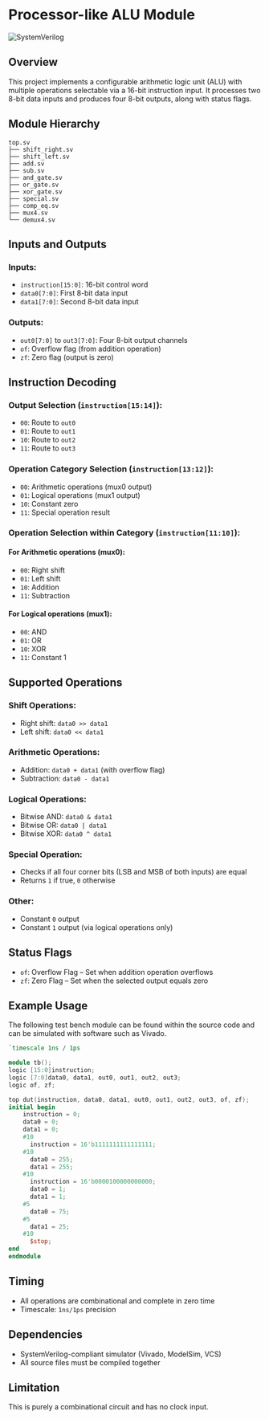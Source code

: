 # Processor-like ALU Module
![SystemVerilog](https://img.shields.io/badge/SystemVerilog-2017-%23DAE1F2) 
## Overview
This project implements a configurable arithmetic logic unit (ALU) with multiple operations selectable via a 16-bit instruction input. It processes two 8-bit data inputs and produces four 8-bit outputs, along with status flags.

## Module Hierarchy
```
top.sv  
├── shift_right.sv  
├── shift_left.sv  
├── add.sv  
├── sub.sv  
├── and_gate.sv  
├── or_gate.sv  
├── xor_gate.sv  
├── special.sv  
├── comp_eq.sv  
├── mux4.sv  
└── demux4.sv
```

## Inputs and Outputs

### Inputs:
- `instruction[15:0]`: 16-bit control word  
- `data0[7:0]`: First 8-bit data input  
- `data1[7:0]`: Second 8-bit data input  

### Outputs:
- `out0[7:0]` to `out3[7:0]`: Four 8-bit output channels  
- `of`: Overflow flag (from addition operation)  
- `zf`: Zero flag (output is zero)  

## Instruction Decoding

### Output Selection (`instruction[15:14]`):
- `00`: Route to `out0`  
- `01`: Route to `out1`  
- `10`: Route to `out2`  
- `11`: Route to `out3`  

### Operation Category Selection (`instruction[13:12]`):
- `00`: Arithmetic operations (mux0 output)  
- `01`: Logical operations (mux1 output)  
- `10`: Constant zero  
- `11`: Special operation result  

### Operation Selection within Category (`instruction[11:10]`):

#### For Arithmetic operations (mux0):
- `00`: Right shift  
- `01`: Left shift  
- `10`: Addition  
- `11`: Subtraction  

#### For Logical operations (mux1):
- `00`: AND  
- `01`: OR  
- `10`: XOR  
- `11`: Constant 1  

## Supported Operations

### Shift Operations:
- Right shift: `data0 >> data1`  
- Left shift: `data0 << data1`  

### Arithmetic Operations:
- Addition: `data0 + data1` (with overflow flag)  
- Subtraction: `data0 - data1`  

### Logical Operations:
- Bitwise AND: `data0 & data1`  
- Bitwise OR: `data0 | data1`  
- Bitwise XOR: `data0 ^ data1`  

### Special Operation:
- Checks if all four corner bits (LSB and MSB of both inputs) are equal  
- Returns `1` if true, `0` otherwise  

### Other:
- Constant `0` output  
- Constant `1` output (via logical operations only)  

## Status Flags
- `of`: Overflow Flag – Set when addition operation overflows  
- `zf`: Zero Flag – Set when the selected output equals zero  

## Example Usage

The following test bench module can be found within the source code and can be simulated with software such as Vivado.
```verilog
`timescale 1ns / 1ps

module tb();
logic [15:0]instruction;
logic [7:0]data0, data1, out0, out1, out2, out3;
logic of, zf;

top dut(instruction, data0, data1, out0, out1, out2, out3, of, zf);
initial begin
    instruction = 0;
    data0 = 0;
    data1 = 0;
    #10
      instruction = 16'b1111111111111111;
    #10
      data0 = 255;
      data1 = 255;
    #10
      instruction = 16'b0000100000000000;
      data0 = 1;
      data1 = 1;
    #5
      data0 = 75;
    #5
      data1 = 25;
    #10
      $stop;
end
endmodule
```

## Timing
- All operations are combinational and complete in zero time  
- Timescale: `1ns/1ps` precision  

## Dependencies
- SystemVerilog-compliant simulator (Vivado, ModelSim, VCS)  
- All source files must be compiled together  

## Limitation
This is purely a combinational circuit and has no clock input.
